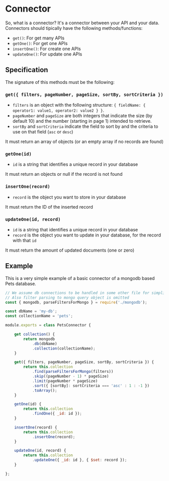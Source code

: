 # Connector

So, what is a connector? It's a connector between your API and your data. Connectors should tipically have the following methods/functions:

- `get()`: For get many APIs
- `getOne()`: For get one APIs
- `insertOne()`: For create one APIs
- `updateOne()`: For update one APIs

## Specification

The signature of this methods must be the following:

### `get({ filters, pageNumber, pageSize, sortBy, sortCriteria })`

- `filters` is an object with the following structure: `{ fieldName: { operator1: value1, operator2: value2 } }`.
- `pageNumber` and `pageSize` are both integers that indicate the size (by default 10) and the number (starting in page 1) intended to retrieve.
- `sortBy` and `sortCriteria` indicate the field to sort by and the criteria to use on that field (`asc` or `desc`)

It must return an array of objects (or an empty array if no records are found)

### `getOne(id)`

- `id` is a string that identifies a unique record in your database

It must return an objects or null if the record is not found

### `insertOne(record)`

- `record` is the object you want to store in your database

It must return the ID of the inserted record

### `updateOne(id, record)`

- `id` is a string that identifies a unique record in your database
- `record` is the object you want to update in your database, for the record with that `id`

It must return the amount of updated documents (one or zero)

## Example

This is a very simple example of a basic connector of a mongodb based Pets database.

```js
// We assume db connections to be handled in some other file for simplicity
// Also filter parsing to mongo query object is omitted
const { mongodb, parseFiltersForMongo } = require('./mongodb');

const dbName = 'my-db';
const collectionName = 'pets';

module.exports = class PetsConnector {

	get collection() {
		return mongodb
			.db(dbName)
			.collection(collectionName);
	}

	get({ filters, pageNumber, pageSize, sortBy, sortCriteria }) {
		return this.collection
			.find(parseFiltersForMongo(filters))
			.skip((pageNumber - 1) * pageSize)
			.limit(pageNumber * pageSize)
			.sort({ [sortBy]: sortCriteria === 'asc' : 1 : -1 })
			.toArray();
	}

	getOne(id) {
		return this.collection
			.findOne({ _id: id });
	}

	insertOne(record) {
		return this.collection
			.insertOne(record);
	}

	updateOne(id, record) {
		return this.collection
			.updateOne({ _id: id }, { $set: record });
	}

};
```
